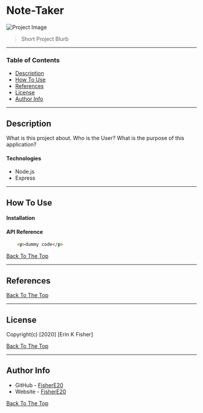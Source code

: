 # Note-Taker
![Project Image](project-image-url)

>Short Project Blurb

---

### Table of Contents

* [Description](#description)
* [How To Use](#how-to-use)
* [References](#references)
* [License](#license)
* [Author Info](#author-info)

---

## Description
What is this project about. Who is the User? What is the purpose of this application? 

#### Technologies

- Node.js
- Express

---

## How To Use

#### Installation



#### API Reference

```html
    <p>dummy code</p>
```
[Back To The Top](#Note-Taker)

---

## References
[Back To The Top](#Note-Taker)

---

## License

Copyright(c) [2020] [Erin K Fisher]

[Back To The Top](#Note-Taker)

---

## Author Info

- GitHub - [FisherE20](https://github.com/FisherE20)
- Website - [FisherE20](https://fishere20.github.io/Responsive-Portfolio/)

[Back To The Top](#Note-Taker)